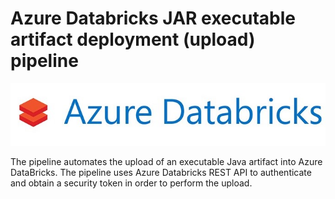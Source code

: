 # Azure Databricks JAR executable artifact deployment (upload) pipeline

<img src="https://github.com/graadi/azure-databricks-jar-upload-jenkins-pipeline/blob/main/images/az-db-logo.jpeg" />

The pipeline automates the upload of an executable Java artifact into Azure DataBricks.
The pipeline uses Azure Databricks REST API to authenticate and obtain a security token in order to perform the upload.
